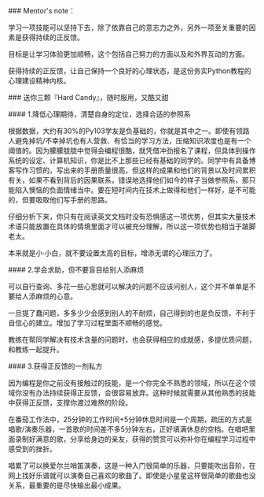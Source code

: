 \#\#\# Mentor's note：

学习一项技能可以坚持下去，除了依靠自己的意志力之外，另外一项至关重要的因素是获得持续的正反馈。



目标是让学习体验更加顺畅，这个包括自己努力的方面以及和外界互动的方面。



获得持续的正反馈，让自己保持一个良好的心理状态，是这份务实Python教程的心理建设精神内核。





\#\#\# 送你三颗『Hard Candy』，随时服用，又酷又甜







\#\#\#\# 1.降低心理期待，清楚自身的定位，选择合适的参照系



根据数据，大约有30%的Py103学友是负基础的，你就是其中之一。即使有领路人避免掉坑/不幸掉坑也有人营救、有恰当的学习方法，压缩知识浓度也是有一个阈值的。因为朦朦胧胧中觉得会编程很酷，就凭借冲劲报名了课程，但具体到操作系统的设定、计算机知识，你是比不上那些已经有基础的同学的。同学中有具备博客写作习惯的，写出来的手册质量很高，但这样的成果和他们的背景以及时间累积有关，如果不看到背后的因果联系，错误地选择他们如今的样子当做参照系，那只能陷入懊恼的负面情绪当中。要在短时间内在技术上做得和他们一样好，是不可能的，但要吸取他们写手册的思路。



仔细分析下来，你只有在阅读英文文档时没有恐惧感这一项优势，但其实大量技术术语只能放置在具体的情境里面才可以被充分理解，所以这一项优势也相当于跛脚老太。



本来就是小·小白，就不要设置太高的目标，增添无谓的心理压力了。



\#\#\#\# 2.学会求助，但不要盲目给别人添麻烦



可以自行查询、多花一些心思就可以解决的问题不应该问别人，这个并不单单是不要给人添麻烦的心意。



一旦提了蠢问题，多多少少会感到别人的不耐烦，自己得到的也是负反馈，不利于自信心的建立。增加了学习过程里面不顺畅的感觉。



教练在帮同学解决有技术含量的问题时，也会获得相应的成就感，多提优质问题，和教练一起提升。



\#\#\#\# 3.获得正反馈的一剂私方



因为编程是你之前没有接触过的技能，是一个你完全不熟悉的领域，所以在这个领域你没有办法持续获得正反馈，会很容易放弃。这种时候就需要从其他熟悉的技能中获得正反馈，支撑你渡过难熬的阶段。



在番茄工作法中，25分钟的工作时间+5分钟休息时间是一个周期，疏压的方式是唱歌/演奏乐器，一首歌的时间差不多5分钟左右，正好填满休息的空档。在唱吧里面录制好满意的歌，分享给身边的亲友，获得的赞赏可以弥补你在编程学习过程中感受到的挫折。



唱累了可以换爱尔兰哨笛演奏，这是一种入门很简单的乐器，只要能吹出音阶，在网上找好乐谱就可以演奏自己喜欢的歌曲了。即使是小星星这样很简单的歌曲也没关系，最重要的是尽快输出最小成果。





